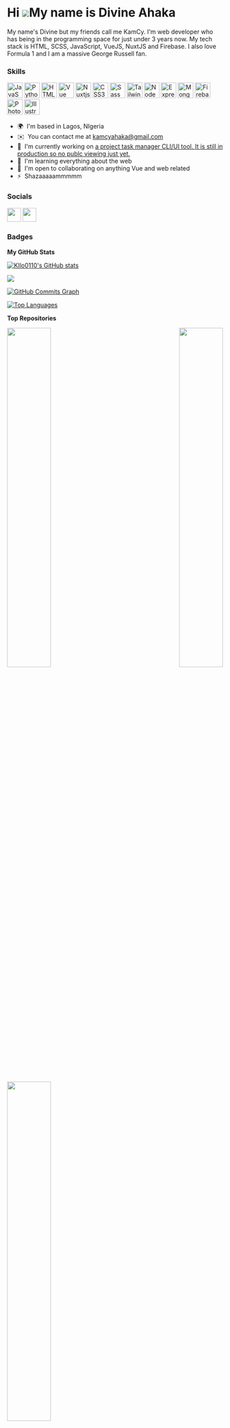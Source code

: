Hi ![](https://user-images.githubusercontent.com/18350557/176309783-0785949b-9127-417c-8b55-ab5a4333674e.gif)My name is Divine Ahaka
====================================================================================================================================

My name's Divine but my friends call me KamCy. I'm web developer who has being in the programming space for just under 3 years now. My tech stack is HTML, SCSS, JavaScript, VueJS, NuxtJS and Firebase. I also love Formula 1 and I am a massive George Russell fan.

### Skills


<p align="left">
<a href="https://developer.mozilla.org/en-US/docs/Web/JavaScript" target="_blank" rel="noreferrer"><img src="https://raw.githubusercontent.com/danielcranney/readme-generator/main/public/icons/skills/javascript-colored.svg" width="36" height="36" alt="JavaScript" /></a>
<a href="https://www.python.org/" target="_blank" rel="noreferrer"><img src="https://raw.githubusercontent.com/danielcranney/readme-generator/main/public/icons/skills/python-colored.svg" width="36" height="36" alt="Python" /></a>
<a href="https://developer.mozilla.org/en-US/docs/Glossary/HTML5" target="_blank" rel="noreferrer"><img src="https://raw.githubusercontent.com/danielcranney/readme-generator/main/public/icons/skills/html5-colored.svg" width="36" height="36" alt="HTML5" /></a>
<a href="https://vuejs.org/" target="_blank" rel="noreferrer"><img src="https://raw.githubusercontent.com/danielcranney/readme-generator/main/public/icons/skills/vuejs-colored.svg" width="36" height="36" alt="Vue" /></a>
<a href="https://nuxtjs.org/" target="_blank" rel="noreferrer"><img src="https://raw.githubusercontent.com/danielcranney/readme-generator/main/public/icons/skills/nuxtjs-colored.svg" width="36" height="36" alt="Nuxtjs" /></a>
<a href="https://www.w3.org/TR/CSS/#css" target="_blank" rel="noreferrer"><img src="https://raw.githubusercontent.com/danielcranney/readme-generator/main/public/icons/skills/css3-colored.svg" width="36" height="36" alt="CSS3" /></a>
<a href="https://sass-lang.com/" target="_blank" rel="noreferrer"><img src="https://raw.githubusercontent.com/danielcranney/readme-generator/main/public/icons/skills/sass-colored.svg" width="36" height="36" alt="Sass" /></a>
<a href="https://tailwindcss.com/" target="_blank" rel="noreferrer"><img src="https://raw.githubusercontent.com/danielcranney/readme-generator/main/public/icons/skills/tailwindcss-colored.svg" width="36" height="36" alt="TailwindCSS" /></a>
<a href="https://nodejs.org/en/" target="_blank" rel="noreferrer"><img src="https://raw.githubusercontent.com/danielcranney/readme-generator/main/public/icons/skills/nodejs-colored.svg" width="36" height="36" alt="NodeJS" /></a>
<a href="https://expressjs.com/" target="_blank" rel="noreferrer"><img src="https://raw.githubusercontent.com/danielcranney/readme-generator/main/public/icons/skills/express-colored.svg" width="36" height="36" alt="Express" /></a>
<a href="https://www.mongodb.com/" target="_blank" rel="noreferrer"><img src="https://raw.githubusercontent.com/danielcranney/readme-generator/main/public/icons/skills/mongodb-colored.svg" width="36" height="36" alt="MongoDB" /></a>
<a href="https://firebase.google.com/" target="_blank" rel="noreferrer"><img src="https://raw.githubusercontent.com/danielcranney/readme-generator/main/public/icons/skills/firebase-colored.svg" width="36" height="36" alt="Firebase" /></a>
<a href="https://www.adobe.com/uk/products/photoshop.html" target="_blank" rel="noreferrer"><img src="https://raw.githubusercontent.com/danielcranney/readme-generator/main/public/icons/skills/photoshop-colored.svg" width="36" height="36" alt="Photoshop" /></a>
<a href="adobe.com/uk/products/illustrator.html" target="_blank" rel="noreferrer"><img src="https://raw.githubusercontent.com/danielcranney/readme-generator/main/public/icons/skills/illustrator-colored.svg" width="36" height="36" alt="Illustrator" /></a>
</p>

* 🌍  I'm based in Lagos, NIgeria
* ✉️  You can contact me at [kamcyahaka@gmail.com](mailto:kamcyahaka@gmail.com)
* 🚀  I'm currently working on [a project task manager CLI/UI tool. It is still in production so no publc viewing just yet.](http://https://www.youtube.com/watch?v=xvFZjo5PgG0)
* 🧠  I'm learning everything about the web
* 🤝  I'm open to collaborating on anything Vue and web related
* ⚡  Shazaaaaammmmm


### Socials

<p align="left"> <a href="https://www.github.com/KIlo0110" target="_blank" rel="noreferrer"><img src="https://raw.githubusercontent.com/danielcranney/readme-generator/main/public/icons/socials/github.svg" width="32" height="32" /></a> <a href="https://www.twitter.com/KamCy_0110" target="_blank" rel="noreferrer"><img src="https://raw.githubusercontent.com/danielcranney/readme-generator/main/public/icons/socials/twitter.svg" width="32" height="32" /></a></p>

### Badges

<b>My GitHub Stats</b>

<a href="http://www.github.com/KIlo0110"><img src="https://github-readme-stats.vercel.app/api?username=KIlo0110&show_icons=true&hide=stars,&count_private=true&title_color=0891b2&text_color=ffffff&icon_color=0891b2&bg_color=581c87&hide_border=true&show_icons=true" alt="KIlo0110's GitHub stats" /></a>

<a href="http://www.github.com/KIlo0110"><img src="https://github-readme-streak-stats.herokuapp.com/?user=KIlo0110&stroke=ffffff&background=581c87&ring=0891b2&fire=0891b2&currStreakNum=ffffff&currStreakLabel=0891b2&sideNums=ffffff&sideLabels=ffffff&dates=ffffff&hide_border=true" /></a>

<a href="http://www.github.com/KIlo0110"><img src="https://github-readme-activity-graph.cyclic.app/graph?username=KIlo0110&bg_color=581c87&color=ffffff&line=0891b2&point=ffffff&area_color=581c87&area=true&hide_border=true&custom_title=GitHub%20Commits%20Graph" alt="GitHub Commits Graph" /></a>

<a href="https://github.com/KIlo0110" align="left"><img src="https://github-readme-stats.vercel.app/api/top-langs/?username=KIlo0110&langs_count=10&title_color=0891b2&text_color=ffffff&icon_color=0891b2&bg_color=581c87&hide_border=true&locale=en&custom_title=Top%20%Languages" alt="Top Languages" /></a>

<b>Top Repositories</b>

<div width="100%" align="center"><a href="https://github.com/KIlo0110/fashion-website" align="left"><img align="left" width="45%" src="https://github-readme-stats.vercel.app/api/pin/?username=KIlo0110&repo=fashion-website&title_color=0891b2&text_color=ffffff&icon_color=0891b2&bg_color=581c87&hide_border=true&locale=en" /></a><a href="https://github.com/KIlo0110/Wazobia-Restaurants-Vue" align="right"><img align="right" width="45%" src="https://github-readme-stats.vercel.app/api/pin/?username=KIlo0110&repo=Wazobia-Restaurants-Vue&title_color=0891b2&text_color=ffffff&icon_color=0891b2&bg_color=581c87&hide_border=true&locale=en" /></a></div><br /><br /><br /><br /><br /><br /><br />

<br /><br /><br /><br /><br />

<div width="100%" align="center"><a href="https://github.com/KIlo0110/Quadratic-Equations-Solver" align="left"><img align="left" width="45%" src="https://github-readme-stats.vercel.app/api/pin/?username=KIlo0110&repo=Quadratic-Equations-Solver&title_color=0891b2&text_color=ffffff&icon_color=0891b2&bg_color=581c87&hide_border=true&locale=en" /></a></div>
